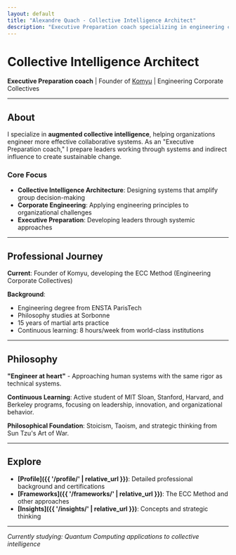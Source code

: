 ```yaml
---
layout: default
title: "Alexandre Quach - Collective Intelligence Architect"
description: "Executive Preparation coach specializing in engineering corporate collectives and augmented collective intelligence"
---
```


# Collective Intelligence Architect

**Executive Preparation coach** | Founder of [Komyu](https://www.komyu.fr) | Engineering Corporate Collectives

---

## About

I specialize in **augmented collective intelligence**, helping organizations engineer more effective collaborative systems. As an "Executive Preparation coach," I prepare leaders working through systems and indirect influence to create sustainable change.

### Core Focus
- **Collective Intelligence Architecture**: Designing systems that amplify group decision-making
- **Corporate Engineering**: Applying engineering principles to organizational challenges  
- **Executive Preparation**: Developing leaders through systemic approaches

---

## Professional Journey

**Current**: Founder of Komyu, developing the ECC Method (Engineering Corporate Collectives)

**Background**: 
- Engineering degree from ENSTA ParisTech
- Philosophy studies at Sorbonne
- 15 years of martial arts practice
- Continuous learning: 8 hours/week from world-class institutions

---

## Philosophy

**"Engineer at heart"** - Approaching human systems with the same rigor as technical systems.

**Continuous Learning**: Active student of MIT Sloan, Stanford, Harvard, and Berkeley programs, focusing on leadership, innovation, and organizational behavior.

**Philosophical Foundation**: Stoicism, Taoism, and strategic thinking from Sun Tzu's Art of War.

---

## Explore

- **[Profile]({{ '/profile/' | relative_url }})**: Detailed professional background and certifications
- **[Frameworks]({{ '/frameworks/' | relative_url }})**: The ECC Method and other approaches  
- **[Insights]({{ '/insights/' | relative_url }})**: Concepts and strategic thinking

---

*Currently studying: Quantum Computing applications to collective intelligence*
